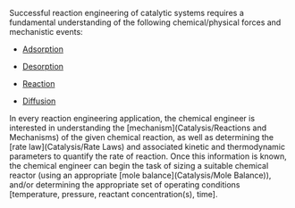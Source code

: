 

Successful reaction engineering of catalytic systems requires a fundamental understanding of the following chemical/physical forces and mechanistic events:

* [Adsorption](Adsorption)

* [Desorption](Desorption) 

* [Reaction](<Reactions and Mechanisms>) 

* [Diffusion](Diffusion) 

In every reaction engineering application, the chemical engineer is interested in understanding the [mechanism](Catalysis/Reactions and Mechanisms) of the given chemical reaction, as well as determining the [rate law](Catalysis/Rate Laws) and associated kinetic and thermodynamic parameters to quantify the rate of reaction.  Once this information is known, the chemical engineer can begin the task of sizing a suitable chemical reactor (using an appropriate [mole balance](Catalysis/Mole Balance)), and/or determining the appropriate set of operating conditions [temperature, pressure, reactant concentration(s), time].